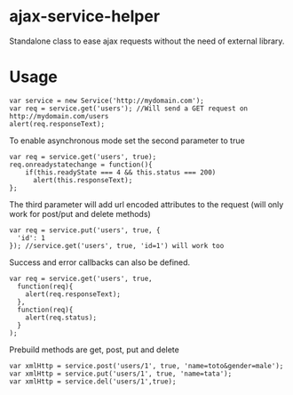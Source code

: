 ajax-service-helper
===================

Standalone class to ease ajax requests without the need of external library.

Usage
=====

    var service = new Service('http://mydomain.com');
    var req = service.get('users'); //Will send a GET request on http://mydomain.com/users
    alert(req.responseText);

To enable asynchronous mode set the second parameter to true

    var req = service.get('users', true);
    req.onreadystatechange = function(){
        if(this.readyState === 4 && this.status === 200)
          alert(this.responseText);
    };

The third parameter will add url encoded attributes to the request (will only work for post/put and delete methods)

    var req = service.put('users', true, {
      'id': 1
    }); //service.get('users', true, 'id=1') will work too

Success and error callbacks can also be defined.

    var req = service.get('users', true,
      function(req){
        alert(req.responseText);
      },
      function(req){
        alert(req.status);
      }
    );

Prebuild methods are get, post, put and delete

    var xmlHttp = service.post('users/1', true, 'name=toto&gender=male');
    var xmlHttp = service.put('users/1', true, 'name=tata');
    var xmlHttp = service.del('users/1',true);
